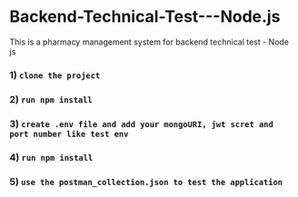 # Backend-Technical-Test---Node.js
This is a pharmacy management system for backend technical test - Node js

### 1) `clone the project`
### 2) `run npm install`
### 3) `create .env file and add your mongoURI, jwt scret and port number like test env`
### 4) `run npm install`
### 5) `use the postman_collection.json to test the application`


